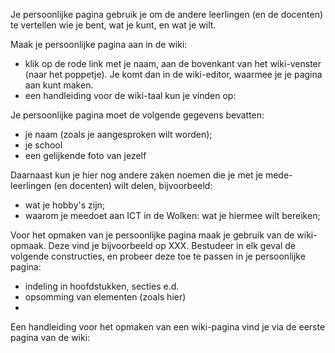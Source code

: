 Je persoonlijke pagina gebruik je om de andere leerlingen (en de docenten) te vertellen wie je bent, wat je kunt, en wat je wilt.

Maak je persoonlijke pagina aan in de wiki:

* klik op de rode link met je naam, aan de bovenkant van het wiki-venster (naar het poppetje). Je komt dan in de wiki-editor, waarmee je je pagina aan kunt maken.
* een handleiding voor de wiki-taal kun je vinden op:

Je persoonlijke pagina moet de volgende gegevens bevatten:

* je naam (zoals je aangesproken wilt worden);
* je school
* een gelijkende foto van jezelf


Daarnaast kun je hier nog andere zaken noemen die je met je mede-leerlingen (en docenten) wilt delen, bijvoorbeeld:

* wat je hobby's zijn;
* waarom je meedoet aan ICT in de Wolken: wat je hiermee wilt bereiken;


Voor het opmaken van je persoonlijke pagina maak je gebruik van de wiki-opmaak. Deze vind je bijvoorbeeld op XXX. Bestudeer in elk geval de volgende constructies, en probeer deze toe te passen in je persoonlijke pagina:

* indeling in hoofdstukken, secties e.d.
* opsomming van elementen (zoals hier)
* 

Een handleiding voor het opmaken van een wiki-pagina vind je via de eerste pagina van de wiki:
